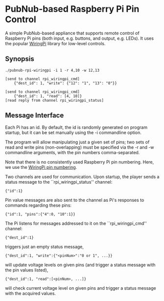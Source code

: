 PubNub-based Raspberry Pi Pin Control
=====================================

A simple PubNub-based appliance that supports remote control of
Raspberry Pi pins (both input, e.g. buttons, and output, e.g. LEDs).
It uses the popular [WiringPi](https://projects.drogon.net/raspberry-pi/wiringpi/)
library for low-level controls.

Synopsis
--------

	./pubnub-rpi-wiringpi -i 1 -r 4,10 -w 12,13

	[send to channel rpi_wiringpi_cmd]
		{"dest_id": 1, "write": {"12": "1", "13": "0"}}

	[send to channel rpi_wiringpi_cmd]
		{"dest_id": 1, "read": [4, 10]}
	[read reply from channel rpi_wiringpi_status]

Message Interface
-----------------

Each Pi has an id. By default, the id is randomly generated on program
startup, but it can be set manually using the -i commandline option.

The program will allow manipulating just a given set of pins; two sets
of read and write pins (non-overlapping) must be specified via the
-r and -w commandline arguments, with the pin numbers comma-separated.

Note that there is no consistently used Raspberry Pi pin numbering.
Here, we use the [WiringPi pin numbering](https://projects.drogon.net/raspberry-pi/wiringpi/pins/).

Two channels are used for communication. Upon startup, the player sends
a status message to the ``rpi_wiringpi_status'' channel:

	{"id":1}

Pin value messages are also sent to the channel as Pi's responses to
commands regarding these pins:

	{"id":1, "pins":{"4":0, "10":1}}

The Pi listens for messages addressed to it on the ``rpi_wiringpi_cmd''
channel:

	{"dest_id":1}

triggers just an empty status message,

	{"dest_id":1, "write":{"<pinNum>":"0 or 1", ...}}

will update voltage levels on given pins (and trigger a status message
with the pin values listed),

	{"dest_id":1, "read":[<pinNum>, ...]}

will check current voltage level on given pins and trigger a status
message with the acquired values.
